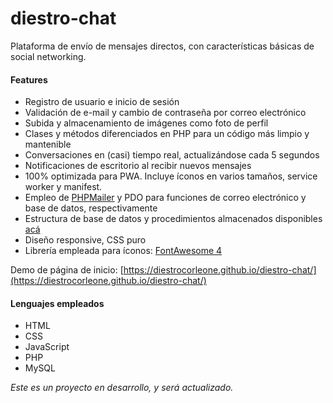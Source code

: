 # diestro-chat

Plataforma de envío de mensajes directos, con características básicas de social networking.

#### Features

- Registro de usuario e inicio de sesión
- Validación de e-mail y cambio de contraseña por correo electrónico
- Subida y almacenamiento de imágenes como foto de perfil
- Clases y métodos diferenciados en PHP para un código más limpio y mantenible
- Conversaciones en (casi) tiempo real, actualizándose cada 5 segundos
- Notificaciones de escritorio al recibir nuevos mensajes
- 100% optimizada para PWA. Incluye íconos en varios tamaños, service worker y manifest.
- Empleo de [PHPMailer](https://github.com/PHPMailer/PHPMailer) y PDO para funciones de correo electrónico y base de datos, respectivamente
- Estructura de base de datos y procedimientos almacenados disponibles [acá](base_de_datos.sql)
- Diseño responsive, CSS puro
- Librería empleada para íconos: [FontAwesome 4](https://www.w3schools.com/icons/fontawesome_icons_intro.asp)

Demo de página de inicio: [https://diestrocorleone.github.io/diestro-chat/](https://diestrocorleone.github.io/diestro-chat/)

#### Lenguajes empleados

- HTML
- CSS
- JavaScript
- PHP
- MySQL

*Este es un proyecto en desarrollo, y será actualizado.*

